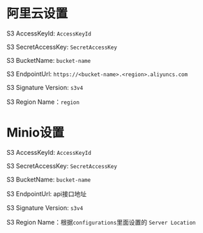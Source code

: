 # 阿里云设置
S3 AccessKeyId: `AccessKeyId`

S3 SecretAccessKey: `SecretAccessKey`

S3 BucketName: `bucket-name`

S3 EndpointUrl: `https://<bucket-name>.<region>.aliyuncs.com`

S3 Signature Version: `s3v4`

S3 Region Name：`region` 

# Minio设置

S3 AccessKeyId: `AccessKeyId`

S3 SecretAccessKey: `SecretAccessKey`

S3 BucketName: `bucket-name`

S3 EndpointUrl: api接口地址

S3 Signature Version: `s3v4`

S3 Region Name：根据`configurations`里面设置的 `Server Location` 